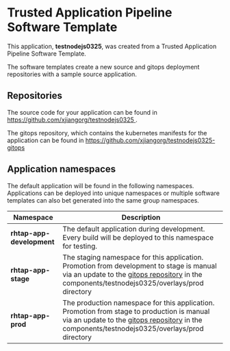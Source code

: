# Trusted Application Pipeline Software Template

This application, **testnodejs0325**, was created from a Trusted Application Pipeline Software Template.

The software templates create a new source and gitops deployment repositories with a sample source application. 

## Repositories

The source code for your application can be found in [https://github.com/xjiangorg/testnodejs0325 ](https://github.com/xjiangorg/testnodejs0325 ).
 
The gitops repository, which contains the kubernetes manifests for the application can be found in 
[https://github.com/xjiangorg/testnodejs0325-gitops ](https://github.com/xjiangorg/testnodejs0325-gitops ) 

## Application namespaces 

The default application will be found in the following namespaces. Applications can be deployed into unique namespaces or multiple software templates can also bet generated into the same group namespaces.  

|  Namespace   |  Description   |  
| -------- | -------- |   
| **rhtap-app-development** | The default application during development. Every build will be deployed to this namespace for testing. | 
| **rhtap-app-stage** | The staging namespace for this application. Promotion from development to stage is manual via an update to the [gitops repository](https://github.com/xjiangorg/testnodejs0325-gitops ) in the components/testnodejs0325/overlays/prod directory |  
| **rhtap-app-prod** | The production namespace for this application. Promotion from stage to production is manual via an update to the [gitops repository](https://github.com/xjiangorg/testnodejs0325-gitops ) in the components/testnodejs0325/overlays/prod directory | 